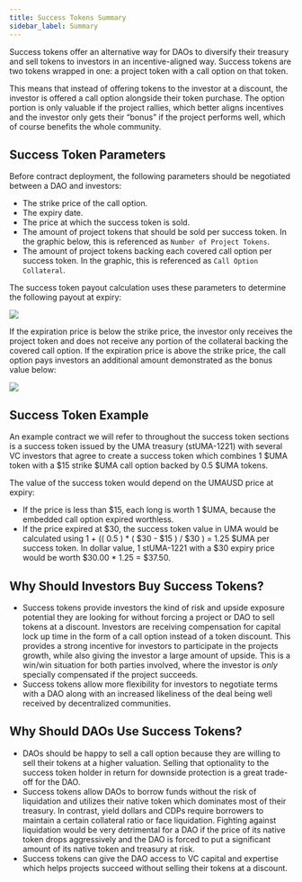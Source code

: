 ```yaml
---
title: Success Tokens Summary
sidebar_label: Summary
---
```


Success tokens offer an alternative way for DAOs to diversify their treasury and sell tokens to investors in an incentive-aligned way. Success tokens are two tokens wrapped in one: a project token with a call option on that token.

This means that instead of offering tokens to the investor at a discount, the investor is offered a call option alongside their token purchase. The option portion is only valuable if the project rallies, which better aligns incentives and the investor only gets their “bonus” if the project performs well, which of course benefits the whole community.

## Success Token Parameters

Before contract deployment, the following parameters should be negotiated between a DAO and investors:
- The strike price of the call option.
- The expiry date.
- The price at which the success token is sold.
- The amount of project tokens that should be sold per success token. In the graphic below, this is referenced as `Number of Project Tokens`. 
- The amount of project tokens backing each covered call option per success token. In the graphic, this is referenced as `Call Option Collateral`.

The success token payout calculation uses these parameters to determine the following payout at expiry:

![](/docs/success-tokens/success-token-payout2.png)

If the expiration price is below the strike price, the investor only receives the project token and does not receive any portion of the collateral backing the covered call option. If the expiration price is above the strike price, the call option pays investors an additional amount demonstrated as the bonus value below: 

![](/docs/success-tokens/success-graph.png)

## Success Token Example

An example contract we will refer to throughout the success token sections is a success token issued by the UMA treasury (stUMA-1221) with several VC investors that agree to create a success token which combines 1 $UMA token with a $15 strike $UMA call option backed by 0.5 $UMA tokens. 

The value of the success token would depend on the UMAUSD price at expiry:
- If the price is less than $15, each long is worth 1 $UMA, because the embedded call option expired worthless.
- If the price expired at $30, the success token value in UMA would be calculated using 1 + (( 0.5 ) \* ( $30 - $15 ) / $30 ) = 1.25 $UMA per success token. In dollar value, 1 stUMA-1221 with a $30 expiry price would be worth $30.00 * 1.25 = $37.50.

## Why Should Investors Buy Success Tokens?

- Success tokens provide investors the kind of risk and upside exposure potential they are looking for without forcing a project or DAO to sell tokens at a discount. Investors are receiving compensation for capital lock up time in the form of a call option instead of a token discount. This provides a strong incentive for investors to participate in the projects growth, while also giving the investor a large amount of upside. This is a win/win situation for both parties involved, where the investor is *only* specially compensated if the project succeeds.
- Success tokens allow more flexibility for investors to negotiate terms with a DAO along with an increased likeliness of the deal being well received by decentralized communities. 

## Why Should DAOs Use Success Tokens?

- DAOs should be happy to sell a call option because they are willing to sell their tokens at a higher valuation. Selling that optionality to the success token holder in return for downside protection is a great trade-off for the DAO.
- Success tokens allow DAOs to borrow funds without the risk of liquidation and utilizes their native token which dominates most of their treasury. In contrast, yield dollars and CDPs require borrowers to maintain a certain collateral ratio or face liquidation. Fighting against liquidation would be very detrimental for a DAO if the price of its native token drops aggressively and the DAO is forced to put a significant amount of its native token and treasury at risk.
- Success tokens can give the DAO access to VC capital and expertise which helps projects succeed without selling their tokens at a discount.